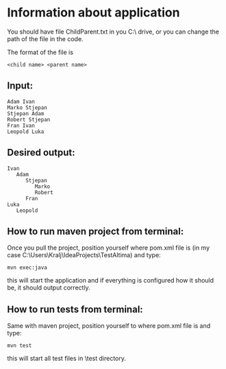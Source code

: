 # Information about application

You should have file ChildParent.txt in you C:\ drive, or you can change the path of the file in the code.

The format of the file is
```
<child name> <parent name>
```


## Input:
```
Adam Ivan
Marko Stjepan
Stjepan Adam
Robert Stjepan
Fran Ivan
Leopold Luka
```

## Desired output:
```
Ivan
   Adam
      Stjepan
         Marko 
         Robert
      Fran
Luka
   Leopold
 ```  

## How to run maven project from terminal:
Once you pull the project, position yourself where pom.xml file is (in my case C:\Users\Kralj\IdeaProjects\TestAltima) and type:
```
mvn exec:java
```

this will start the application and if everything is configured how it should be, it should output correctly.

## How to run tests from terminal:
Same with maven project, position yourself to where pom.xml file is and type:
```
mvn test
```

this will start all test files in \test directory.

